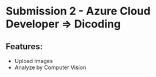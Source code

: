 # Submission 2 - Azure Cloud Developer => Dicoding

## Features:
- Upload Images
- Analyze by Computer Vision